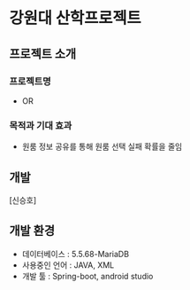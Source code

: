 # 강원대 산학프로젝트
  
## 프로젝트 소개 

### 프로젝트명
  * OR
  
  ### 목적과 기대 효과  
  * 원룸 정보 공유를 통해 원룸 선택 실패 확률을 줄임
  
## 개발
[신승호]
  
## 개발 환경
 * 데이터베이스 : 5.5.68-MariaDB 
 * 사용중인 언어 : JAVA, XML
 * 개발 툴 : Spring-boot, android studio
